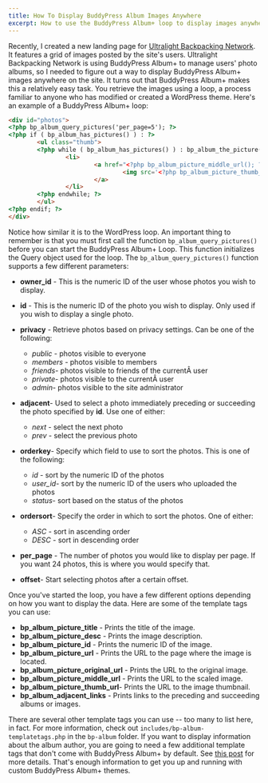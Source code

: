 ```yaml
--- 
title: How To Display BuddyPress Album Images Anywhere
excerpt: How to use the BuddyPress Album+ loop to display images anywhere on your WordPress site.
---
```


Recently, I created a new landing page for [Ultralight Backpacking
Network](http://ultralightbackpacking.net "Ultralight Backpacking Network").
It features a grid of images posted by the site's users. Ultralight
Backpacking Network is using BuddyPress Album+ to manage users' photo
albums, so I needed to figure out a way to display BuddyPress Album+
images anywhere on the site. It turns out that BuddyPress Album+ makes
this a relatively easy task. You retrieve the images using a loop, a
process familiar to anyone who has modified or created a WordPress
theme. Here's an example of a BuddyPress Album+ loop:

```html
<div id="photos">
<?php bp_album_query_pictures('per_page=5'); ?>
<?php if ( bp_album_has_pictures() ) : ?>
        <ul class="thumb">
        <?php while ( bp_album_has_pictures() ) : bp_album_the_picture(); ?>
                <li>
                        <a href="<?php bp_album_picture_middle_url(); ?>" title="<?php bp_album_picture_title(); ?>">
                                <img src='<?php bp_album_picture_thumb_url() ?>' alt="<?php bp_album_picture_desc(); ?>" />
                        </a>
                </li>
        <?php endwhile; ?>
        </ul> 
<?php endif; ?>
</div>
```

Notice how similar it is to the WordPress loop. An important thing to
remember is that you must first call the function
`bp_album_query_pictures()` before you can start the BuddyPress Album+
Loop. This function initializes the Query object used for the loop. The
`bp_album_query_pictures()` function supports a few different
parameters:

-   **owner\_id** - This is the numeric ID of the user whose photos you
    wish to display.
-   **id** - This is the numeric ID of the photo you wish to display.
    Only used if you wish to display a single photo.
-   **privacy** - Retrieve photos based on privacy settings. Can be one
    of the following:
    -   *public* - photos visible to everyone
    -   *members* - photos visible to members
    -   *friends*- photos visible to friends of the currentÂ user
    -   *private*- photos visible to the currentÂ user
    -   *admin*- photos visible to the site administrator

-   **adjacent**- Used to select a photo immediately preceding or
    succeeding the photo specified by **id**. Use one of either:
    -   *next* - select the next photo
    -   *prev* - select the previous photo

-   **orderkey**- Specify which field to use to sort the photos. This is
    one of the following:
    -   *id* - sort by the numeric ID of the photos
    -   *user\_id*- sort by the numeric ID of the users who uploaded the
        photos
    -   *status*- sort based on the status of the photos

-   **ordersort**- Specify the order in which to sort the photos. One of
    either:
    -   *ASC* - sort in ascending order
    -   *DESC* - sort in descending order

-   **per\_page** - The number of photos you would like to display per
    page. If you want 24 photos, this is where you would specify that.
-   **offset**- Start selecting photos after a certain offset.

Once you've started the loop, you have a few different options depending
on how you want to display the data. Here are some of the template tags
you can use:

-   **bp\_album\_picture\_title** - Prints the title of the image.
-   **bp\_album\_picture\_desc** - Prints the image description.
-   **bp\_album\_picture\_id** - Prints the numeric ID of the image.
-   **bp\_album\_picture\_url** - Prints the URL to the page where the
    image is located.
-   **bp\_album\_picture\_original\_url** - Prints the URL to the
    original image.
-   **bp\_album\_picture\_middle\_url** - Prints the URL to the scaled
    image.
-   **bp\_album\_picture\_thumb\_url**- Prints the URL to the image
    thumbnail.
-   **bp\_album\_adjacent\_links** - Prints links to the preceding and
    succeeding albums or images.

There are several other template tags you can use -- too many to list
here, in fact. For more information, check out
`includes/bp-album-templatetags.php` in the `bp-album` folder. If you want
to display information about the album author, you are going to need a
few additional template tags that don't come with BuddyPress Album+ by
default. See [this
post](/programming/buddypress-album-author-template-tags/ "BuddyPress Album Author Template Tags")
for more details. That's enough information to get you up and running
with custom BuddyPress Album+ themes. 


